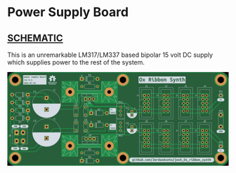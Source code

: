# Power Supply Board

## [SCHEMATIC](https://github.com/JordanAceto/josh_Ox_ribbon_synth/blob/master/circuit_boards/power_supply_board/docs/power_supply-schematic.pdf)

This is an unremarkable LM317/LM337 based bipolar 15 volt DC supply which supplies power to the rest of the system.

![pcb render](docs/2D/power_supply-top.jpg "pcb render")
